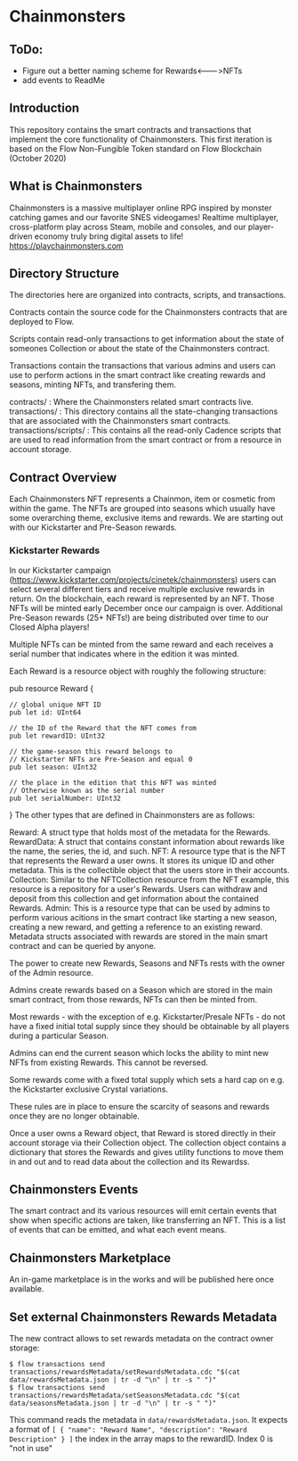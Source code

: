 # Chainmonsters

## ToDo:

- Figure out a better naming scheme for Rewards<--->NFTs
- add events to ReadMe

## Introduction

This repository contains the smart contracts and transactions that implement the core functionality of Chainmonsters.
This first iteration is based on the Flow Non-Fungible Token standard on Flow Blockchain (October 2020)

## What is Chainmonsters

Chainmonsters is a massive multiplayer online RPG inspired by monster catching games and our favorite SNES videogames! Realtime multiplayer, cross-platform play across Steam, mobile and consoles, and our player-driven economy truly bring digital assets to life! https://playchainmonsters.com

## Directory Structure

The directories here are organized into contracts, scripts, and transactions.

Contracts contain the source code for the Chainmonsters contracts that are deployed to Flow.

Scripts contain read-only transactions to get information about the state of someones Collection or about the state of the Chainmonsters contract.

Transactions contain the transactions that various admins and users can use to perform actions in the smart contract like creating rewards and seasons, minting NFTs, and transfering them.

contracts/ : Where the Chainmonsters related smart contracts live.
transactions/ : This directory contains all the state-changing transactions that are associated with the Chainmonsters smart contracts.
transactions/scripts/ : This contains all the read-only Cadence scripts that are used to read information from the smart contract or from a resource in account storage.

## Contract Overview

Each Chainmonsters NFT represents a Chainmon, item or cosmetic from within the game. The NFTs are grouped into seasons which usually have some overarching theme, exclusive items and rewards.
We are starting out with our Kickstarter and Pre-Season rewards.

### Kickstarter Rewards

In our Kickstarter campaign (https://www.kickstarter.com/projects/cinetek/chainmonsters) users can select several different tiers and receive multiple exclusive rewards in return. On the blockchain, each reward is represented by an NFT. Those NFTs will be minted early December once our campaign is over. Additional Pre-Season rewards (25+ NFTs!) are being distributed over time to our Closed Alpha players!

Multiple NFTs can be minted from the same reward and each receives a serial number that indicates where in the edition it was minted.

Each Reward is a resource object with roughly the following structure:

pub resource Reward {

    // global unique NFT ID
    pub let id: UInt64

    // the ID of the Reward that the NFT comes from
    pub let rewardID: UInt32

    // the game-season this reward belongs to
    // Kickstarter NFTs are Pre-Season and equal 0
    pub let season: UInt32

    // the place in the edition that this NFT was minted
    // Otherwise known as the serial number
    pub let serialNumber: UInt32

}
The other types that are defined in Chainmonsters are as follows:

Reward: A struct type that holds most of the metadata for the Rewards.
RewardData: A struct that contains constant information about rewards like the name, the series, the id, and such.
NFT: A resource type that is the NFT that represents the Reward a user owns. It stores its unique ID and other metadata. This is the collectible object that the users store in their accounts.
Collection: Similar to the NFTCollection resource from the NFT example, this resource is a repository for a user's Rewards. Users can withdraw and deposit from this collection and get information about the contained Rewards.
Admin: This is a resource type that can be used by admins to perform various acitions in the smart contract like starting a new season, creating a new reward, and getting a reference to an existing reward.
Metadata structs associated with rewards are stored in the main smart contract and can be queried by anyone.

The power to create new Rewards, Seasons and NFTs rests with the owner of the Admin resource.

Admins create rewards based on a Season which are stored in the main smart contract, from those rewards, NFTs can then be minted from.

Most rewards - with the exception of e.g. Kickstarter/Presale NFTs - do not have a fixed initial total supply since they should be obtainable by all players during a particular Season.

Admins can end the current season which locks the ability to mint new NFTs from existing Rewards. This cannot be reversed.

Some rewards come with a fixed total supply which sets a hard cap on e.g. the Kickstarter exclusive Crystal variations.

These rules are in place to ensure the scarcity of seasons and rewards once they are no longer obtainable.

Once a user owns a Reward object, that Reward is stored directly in their account storage via their Collection object. The collection object contains a dictionary that stores the Rewards and gives utility functions to move them in and out and to read data about the collection and its Rewardss.

## Chainmonsters Events

The smart contract and its various resources will emit certain events that show when specific actions are taken, like transferring an NFT. This is a list of events that can be emitted, and what each event means.

## Chainmonsters Marketplace

An in-game marketplace is in the works and will be published here once available.

## Set external Chainmonsters Rewards Metadata

The new contract allows to set rewards metadata on the contract owner storage:

```
$ flow transactions send transactions/rewardsMetadata/setRewardsMetadata.cdc "$(cat data/rewardsMetadata.json | tr -d "\n" | tr -s " ")"
$ flow transactions send transactions/rewardsMetadata/setSeasonsMetadata.cdc "$(cat data/seasonsMetadata.json | tr -d "\n" | tr -s " ")"
```

This command reads the metadata in `data/rewardsMetadata.json`. It expects a format of `[ { "name": "Reward Name", "description": "Reward Description" } ]` the index in the array maps to the rewardID. Index 0 is "not in use"
